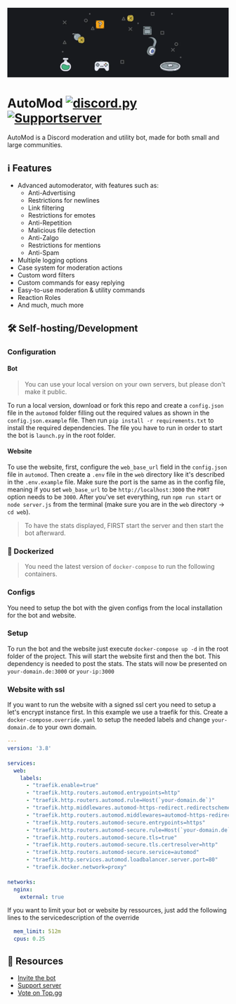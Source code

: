 ![AutoMod Banner](assets/banner.png)
# AutoMod [![discord.py](https://img.shields.io/badge/discord.py-2.0.1-7289da.svg)](https://github.com/Rapptz/discord.py) [![Supportserver](https://discord.com/api/guilds/697814384197632050/embed.png)](https://discord.gg/S9BEBux)
AutoMod is a Discord moderation and utility bot, made for both small and large communities.

## ℹ️ Features
- Advanced automoderator, with features such as:
  - Anti-Advertising
  - Restrictions for newlines
  - Link filtering
  - Restrictions for emotes
  - Anti-Repetition
  - Malicious file detection
  - Anti-Zalgo
  - Restrictions for mentions
  - Anti-Spam
- Multiple logging options
- Case system for moderation actions
- Custom word filters
- Custom commands for easy replying
- Easy-to-use moderation & utility commands
- Reaction Roles
- And much, much more

## 🛠 Self-hosting/Development

### Configuration

#### Bot

>  You can use your local version on your own servers, but please don't make it public.

To run a local version, download or fork this repo and create a ``config.json`` file in the ``automod`` folder filling out the required values as shown in the ``config.json.example`` file. Then run ``pip install -r requirements.txt`` to install the required dependencies. The file you have to run in order to start the bot is ``launch.py`` in the root folder.

#### Website
To use the website, first, configure the ``web_base_url`` field in the ``config.json`` file in ``automod``. Then create a ``.env`` file in the ``web`` directory like it's described in the ``.env.example`` file. Make sure the port is the same as in the config file, meaning if you set ``web_base_url`` to be ``http://localhost:3000`` the ``PORT`` option needs to be ``3000``. After you've set everything, run ``npm run start`` or ``node server.js`` from the terminal (make sure you are in the ``web`` directory -> ``cd web``).

> To have the stats displayed, FIRST start the server and then start the bot afterward.

### 🐋 Dockerized

> You need the latest version of `docker-compose` to run the following containers.

### Configs
You need to setup the bot with the given configs from the local installation for the bot and website.

### Setup
To run the bot and the website just execute `docker-compose up -d` in the root folder of the project. This will start the website first and then the bot. This dependency is needed to post the stats. The stats will now be presented on `your-domain.de:3000` or `your-ip:3000`

### Website with ssl
If you want to run the website with a signed ssl cert you need to setup a let's encrypt instance first. In this example we use a traefik for this. Create a `docker-compose.override.yaml` to setup the needed labels and change `your-domain.de` to your own domain.

```yaml
---
version: '3.8'

services:
  web:
    labels:
      - "traefik.enable=true"
      - "traefik.http.routers.automod.entrypoints=http"
      - "traefik.http.routers.automod.rule=Host(`your-domain.de`)"
      - "traefik.http.middlewares.automod-https-redirect.redirectscheme.scheme=https"
      - "traefik.http.routers.automod.middlewares=automod-https-redirect"
      - "traefik.http.routers.automod-secure.entrypoints=https"
      - "traefik.http.routers.automod-secure.rule=Host(`your-domain.de`)"
      - "traefik.http.routers.automod-secure.tls=true"
      - "traefik.http.routers.automod-secure.tls.certresolver=http"
      - "traefik.http.routers.automod-secure.service=automod"
      - "traefik.http.services.automod.loadbalancer.server.port=80"
      - "traefik.docker.network=proxy"

networks:
  nginx:
    external: true
```

If you want to limit your bot or website by ressources, just add the following lines to the servicedescription of the override

```yaml
  mem_limit: 512m
  cpus: 0.25
```

## 🔎 Resources
- [Invite the bot](https://automod.xyz/invite)
- [Support server](https://discord.gg/S9BEBux)
- [Vote on Top.gg](https://top.gg/bot/697487580522086431/vote)